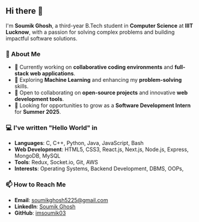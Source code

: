 ## Hi there 👋  

I'm **Soumik Ghosh**, a third-year B.Tech student in **Computer Science** at **IIIT Lucknow**, with a passion for solving complex problems and building impactful software solutions.  

### 🚀 About Me  
- 🔭 Currently working on **collaborative coding environments** and **full-stack web applications**.  
- 🌱 Exploring **Machine Learning** and enhancing my **problem-solving** skills.  
- 👯 Open to collaborating on **open-source projects** and innovative **web development tools**.  
- 🤔 Looking for opportunities to grow as a **Software Development Intern** for **Summer 2025**.

<!--
### 💼 Projects  
- **[CoEdit](https://github.com/imsoumik03/CoEdit_)**: A real-time collaborative coding platform.  
- **[Hobinix](https://github.com/imsoumik03/Hobinix)**: A hobby-sharing platform to connect like-minded individuals.  
- **[Club Management System](https://github.com/imsoumik03/ClubManagementSystem)**: Simplifying student club activities.  

### 📈 Competitive Programming  
- **Codeforces Specialist** (Rating: 1586)  
- **CodeChef 4★ Coder** (Peak: 1816)  
- Solved **600+ problems** on platforms like LeetCode, Codeforces, and CodeChef.  
-->
### 💻 I've written "Hello World" in 
- **Languages**: C, C++, Python, Java, JavaScript, Bash
- **Web Development**:  HTML5, CSS3, React.js, Next.js, Node.js, Express, MongoDB, MySQL  
- **Tools**: Redux, Socket.io, Git, AWS
- **Interests**: Operating Systems, Backend Development, DBMS, OOPs, 
<!--
### 🌟 Achievements  
- Top 5 contributor to **Calc for Everything** repository during **Hacktoberfest 2023**.  
- Participation certificate in **Hack the Mountain Hackathon**.  
- Organized events for 500+ students as part of IIIT Lucknow’s **Sports Society**.  
-->
### 📫 How to Reach Me  
- **Email**: [soumikghosh5225@gmail.com](mailto:soumikghosh5225@gmail.com)  
- **LinkedIn**: [Soumik Ghosh](https://www.linkedin.com/in/soumik-ghosh-344a76255/)  
- **GitHub**: [imsoumik03](https://github.com/imsoumik03)  
